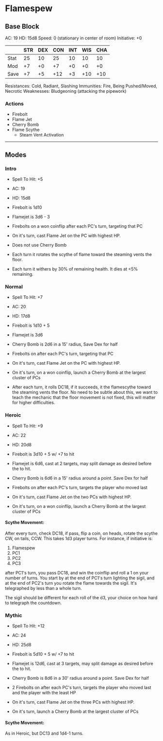 # Flamespew

## Base Block

AC: 19
HD: 15d8
Speed: 0 (stationary in center of room)
Initiative: +0

|      | STR | DEX | CON | INT | WIS | CHA |
| ---- | --- | --- | --- | --- | --- | --- |
| Stat | 25  | 10  | 25  | 10  | 10  | 10  |
| Mod  | +7  | +0  | +7  | +0  | +0  | +0  |
| Save | +7  | +5  | +12 | +3  | +10 | +10 |


Resistances: Cold, Radiant, Slashing
Immunities: Fire, Being Pushed/Moved, Necrotic
Weaknesses: Bludgeoning (attacking the pipework)

### Actions

- Firebolt
- Flame Jet
- Cherry Bomb
- Flame Scythe
    - Steam Vent Activation

------

## Modes

### Intro

- Spell To Hit: +5
- AC: 19
- HD: 15d8

- Firebolt is 1d10
- Flamejet is 3d6 - 3

- Firebolts on a won coinflip after each PC's turn, targeting that PC
- On it's turn, cast Flame Jet on the PC with highest HP.
- Does not use Cherry Bomb
- Each turn it rotates the scythe of flame toward the steaming vents the floor.
- Each turn it withers by 30% of remaining health. It dies at <5% remaining.

### Normal

- Spell To Hit: +7
- AC: 20
- HD: 17d8

- Firebolt is 1d10 + 5
- Flamejet is 3d6
- Cherry Bomb is 2d6 in a 15' radius, Save Dex for half

- Firebolts on after each PC's turn, targeting that PC
- On it's turn, cast Flame Jet on the PC with highest HP.
- On it's turn, on a won coinflip, launch a Cherry Bomb at the largest cluster of PCs
- After each turn, it rolls DC18, if it succeeds, it the flamescythe toward the steaming vents the floor. No need to
  be subtle about this, we want to teach the mechanic that the floor movement is not fixed, this will matter for higher
  difficulties.

### Heroic

- Spell To Hit: +9
- AC: 22
- HD: 20d8

- Firebolt is 3d10 + 5 w/ +7 to hit
- Flamejet is 6d6, cast at 2 targets, may split damage as desired before the to hit.
- Cherry Bomb is 6d6 in a 15' radius around a point. Save Dex for half

- Firebolts on after each PC's turn, targets the player who moved last
- On it's turn, cast Flame Jet on the two PCs with highest HP.
- On it's turn, on a won coinflip, launch a Cherry Bomb at the largest cluster of PCs

#### Scythe Movement:

After every turn, check DC18, if pass, flip a coin, on heads, rotate the scythe CW, on tails, CCW. This takes 1d3 player
turns. For instance, if initiative is:

1. Flamespew
2. PC1
3. PC2
4. PC3

after PC1's turn, you pass DC18, and win the coinflip and roll a 1 on your number of turns. You start by at the end of
PC1's turn lighting the sigil, and at the end of PC2's turn you rotate the flame towards the sigil. It's telegraphed by
less than a whole turn.

The sigil should be different for each roll of the d3, your choice on how hard to telegraph the countdown.

### Mythic

- Spell To Hit: +12
- AC: 24
- HD: 25d8

- Firebolt is 5d10 + 5 w/ +7 to hit
- Flamejet is 12d6, cast at 3 targets, may split damage as desired before the to hit.
- Cherry Bomb is 8d6 in a 30' radius around a point. Save Dex for half

- 2 Firebolts on after each PC's turn, targets the player who moved last and the player with the least HP
- On it's turn, cast Flame Jet on the three PCs with highest HP.
- On it's turn, launch a Cherry Bomb at the largest cluster of PCs

#### Scythe Movement:

As in Heroic, but DC13 and 1d4-1 turns.
